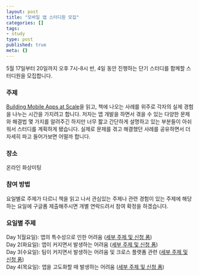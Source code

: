 ```yaml
---
layout: post
title: "모바일 앱 스터디원 모집"
categories: []
tags:
- study
type: post
published: true
meta: {}
---
```


5월 17일부터 20일까지 오후 7시-8시 반, 4일 동안 진행하는 단기 스터디를 함께할 스터디원을 모집합니다.
<br>

### 주제
[Building Mobile Apps at Scale](https://www.mobileatscale.com)을 읽고, 책에 나오는 사례를 위주로 각자의 실제 경험을 나누는 시간을 가지려고 합니다. 저자는 앱 개발을 하면서 겪을 수 있는 다양한 문제와 해결법 몇 가지를 알려주긴 하지만 너무 짧고 간단하게 설명하고 있는 부분들이 아쉬워서 스터디를 계획하게 됐습니다. 실제로 문제를 겪고 해결했던 사례를 공유하면서 더 자세히 파고 들어가보면 어떨까 합니다. 

### 장소
온라인 화상미팅

### 참여 방법
요일별로 주제가 다르니 책을 읽고 나서 관심있는 주제나 관련 경험이 있는 주제에 해당하는 요일에 구글폼 제출해주시면 개별 연락드려서 참여 확정을 하겠습니다. 

### 요일별 주제
Day 1(월요일): 앱의 특수성으로 인한 어려움 ([세부 주제 및 신청 폼](https://forms.gle/HQmeiZnozewtT21N6))
<br>
Day 2(화요일): 앱이 커지면서 발생하는 어려움 ([세부 주제 및 신청 폼](https://forms.gle/NbrQyc3QHY54cCJN7))
<br>
Day 3(수요일): 팀이 커지면서 발생하는 어려움 및 크로스 플랫폼 관련 ([세부 주제 및 신청 폼](https://forms.gle/bxLXG5baaKfaKtfN8))
<br>
Day 4(목요일): 앱을 고도화할 때 발생하는 어려움 ([세부 주제 및 신청 폼](https://forms.gle/BSnTuhig798r21Qd8))
<br>